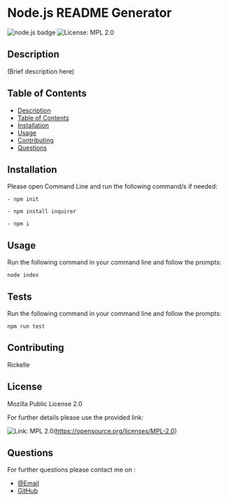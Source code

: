 # Node.js README Generator
  ![node.js badge](https://img.shields.io/badge/node.js%20-%2343853D.svg?&style=for-the-badge&logo=node.js&logoColor=white)
  ![License: MPL 2.0](https://img.shields.io/badge/License-MPL_2.0-brightgreen.svg)
  ## Description
  (Brief description here)
  
  ## Table of Contents
  - [Description](#description)
  - [Table of Contents](#table-of-contents)
  - [Installation](#installation)
  - [Usage](#usage)
  - [Contributing](#contributing)
  - [Questions](#questions)
      
  ## Installation
  Please open Command Line and run the following command/s if needed:
  ```
  - npm init
      
  - npm install inquirer
      
  - npm i
  ``` 
  ## Usage
  Run the following command in your command line and follow the prompts:
  ``` 
 node index
  ```

  ## Tests
  Run the following command in your command line and follow the prompts:
  ``` 
  npm run test
  ```

  ## Contributing 
  Rickelle 
      
  ## License 
  Mozilla Public License 2.0 
  
  For further details please use the provided link:

  ![Link: MPL 2.0](https://img.shields.io/badge/License-MPL_2.0-brightgreen.svg)(https://opensource.org/licenses/MPL-2.0)
  
  ## Questions
  For further questions please contact me on : 
  * [@Email](mailto:rickelle@gmail.com)
  * [GitHub](Ellekcir)
  